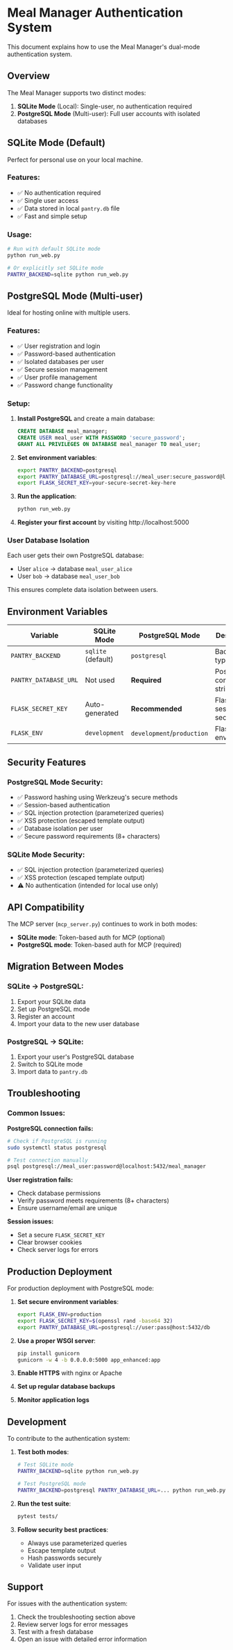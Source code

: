 # Meal Manager Authentication System

This document explains how to use the Meal Manager's dual-mode authentication system.

## Overview

The Meal Manager supports two distinct modes:

1. **SQLite Mode** (Local): Single-user, no authentication required
2. **PostgreSQL Mode** (Multi-user): Full user accounts with isolated databases

## SQLite Mode (Default)

Perfect for personal use on your local machine.

### Features:
- ✅ No authentication required
- ✅ Single user access
- ✅ Data stored in local `pantry.db` file
- ✅ Fast and simple setup

### Usage:
```bash
# Run with default SQLite mode
python run_web.py

# Or explicitly set SQLite mode
PANTRY_BACKEND=sqlite python run_web.py
```

## PostgreSQL Mode (Multi-user)

Ideal for hosting online with multiple users.

### Features:
- ✅ User registration and login
- ✅ Password-based authentication
- ✅ Isolated databases per user
- ✅ Secure session management
- ✅ User profile management
- ✅ Password change functionality

### Setup:

1. **Install PostgreSQL** and create a main database:
   ```sql
   CREATE DATABASE meal_manager;
   CREATE USER meal_user WITH PASSWORD 'secure_password';
   GRANT ALL PRIVILEGES ON DATABASE meal_manager TO meal_user;
   ```

2. **Set environment variables**:
   ```bash
   export PANTRY_BACKEND=postgresql
   export PANTRY_DATABASE_URL=postgresql://meal_user:secure_password@localhost:5432/meal_manager
   export FLASK_SECRET_KEY=your-secure-secret-key-here
   ```

3. **Run the application**:
   ```bash
   python run_web.py
   ```

4. **Register your first account** by visiting http://localhost:5000

### User Database Isolation

Each user gets their own PostgreSQL database:
- User `alice` → database `meal_user_alice`
- User `bob` → database `meal_user_bob`

This ensures complete data isolation between users.

## Environment Variables

| Variable | SQLite Mode | PostgreSQL Mode | Description |
|----------|-------------|-----------------|-------------|
| `PANTRY_BACKEND` | `sqlite` (default) | `postgresql` | Backend type |
| `PANTRY_DATABASE_URL` | Not used | **Required** | PostgreSQL connection string |
| `FLASK_SECRET_KEY` | Auto-generated | **Recommended** | Flask session secret |
| `FLASK_ENV` | `development` | `development`/`production` | Flask environment |

## Security Features

### PostgreSQL Mode Security:
- ✅ Password hashing using Werkzeug's secure methods
- ✅ Session-based authentication
- ✅ SQL injection protection (parameterized queries)
- ✅ XSS protection (escaped template output)
- ✅ Database isolation per user
- ✅ Secure password requirements (8+ characters)

### SQLite Mode Security:
- ✅ SQL injection protection (parameterized queries)
- ✅ XSS protection (escaped template output)
- ⚠️ No authentication (intended for local use only)

## API Compatibility

The MCP server (`mcp_server.py`) continues to work in both modes:
- **SQLite mode**: Token-based auth for MCP (optional)
- **PostgreSQL mode**: Token-based auth for MCP (required)

## Migration Between Modes

### SQLite → PostgreSQL:
1. Export your SQLite data
2. Set up PostgreSQL mode
3. Register an account
4. Import your data to the new user database

### PostgreSQL → SQLite:
1. Export your user's PostgreSQL database
2. Switch to SQLite mode
3. Import data to `pantry.db`

## Troubleshooting

### Common Issues:

**PostgreSQL connection fails:**
```bash
# Check if PostgreSQL is running
sudo systemctl status postgresql

# Test connection manually
psql postgresql://meal_user:password@localhost:5432/meal_manager
```

**User registration fails:**
- Check database permissions
- Verify password meets requirements (8+ characters)
- Ensure username/email are unique

**Session issues:**
- Set a secure `FLASK_SECRET_KEY`
- Clear browser cookies
- Check server logs for errors

## Production Deployment

For production deployment with PostgreSQL mode:

1. **Set secure environment variables**:
   ```bash
   export FLASK_ENV=production
   export FLASK_SECRET_KEY=$(openssl rand -base64 32)
   export PANTRY_DATABASE_URL=postgresql://user:pass@host:5432/db
   ```

2. **Use a proper WSGI server**:
   ```bash
   pip install gunicorn
   gunicorn -w 4 -b 0.0.0.0:5000 app_enhanced:app
   ```

3. **Enable HTTPS** with nginx or Apache
4. **Set up regular database backups**
5. **Monitor application logs**

## Development

To contribute to the authentication system:

1. **Test both modes**:
   ```bash
   # Test SQLite mode
   PANTRY_BACKEND=sqlite python run_web.py
   
   # Test PostgreSQL mode
   PANTRY_BACKEND=postgresql PANTRY_DATABASE_URL=... python run_web.py
   ```

2. **Run the test suite**:
   ```bash
   pytest tests/
   ```

3. **Follow security best practices**:
   - Always use parameterized queries
   - Escape template output
   - Hash passwords securely
   - Validate user input

## Support

For issues with the authentication system:
1. Check the troubleshooting section above
2. Review server logs for error messages
3. Test with a fresh database
4. Open an issue with detailed error information